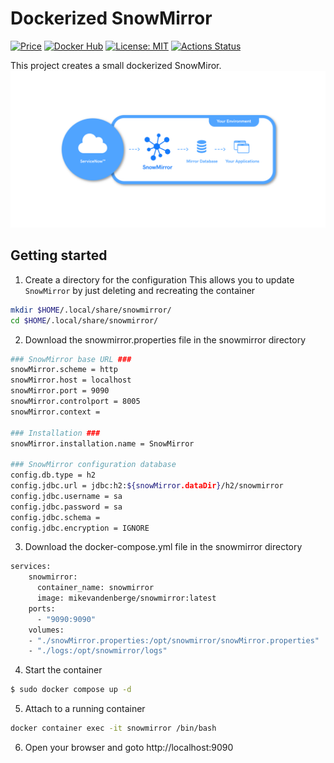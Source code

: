 # Dockerized SnowMirror
[![Price](https://img.shields.io/badge/price-FREE-0098f7.svg)](https://github.com/obsidiandynamics/kafdrop/blob/master/LICENSE)
[![Docker Hub](https://shields.io/docker/pulls/mikevandenberge/snowmirror)](https://hub.docker.com/u/mikevandenberge/)
[![License: MIT](https://img.shields.io/badge/License-MIT-blue.svg)](https://github.com/mikevdberge/snowmirror-docker/blob/master/LICENSE)
[![Actions Status](https://github.com/mikevdberge/snowmirror-docker/workflows/Release%20production%20version/badge.svg)](https://github.com/mikevdberge/snowmirror-docker/actions)    

This project creates a small dockerized SnowMiror.
[![Banner Image](./assets/how_it_works_horizontal.svg)][0]
## Getting started

1. Create a directory for the configuration
This allows you to update `SnowMirror` by just deleting and recreating the container

```bash
mkdir $HOME/.local/share/snowmirror/
cd $HOME/.local/share/snowmirror/
```
2. Download the snowmirror.properties file in the snowmirror directory
```bash
### SnowMirror base URL ###
snowMirror.scheme = http
snowMirror.host = localhost
snowMirror.port = 9090
snowMirror.controlport = 8005
snowMirror.context =

### Installation ###
snowMirror.installation.name = SnowMirror

### SnowMirror configuration database
config.db.type = h2
config.jdbc.url = jdbc:h2:${snowMirror.dataDir}/h2/snowmirror
config.jdbc.username = sa
config.jdbc.password = sa
config.jdbc.schema =
config.jdbc.encryption = IGNORE
```
3. Download the docker-compose.yml file in the snowmirror directory
```bash
services:
    snowmirror:
      container_name: snowmirror
      image: mikevandenberge/snowmirror:latest
    ports:
      - "9090:9090"
    volumes:
    - "./snowMirror.properties:/opt/snowmirror/snowMirror.properties"
    - "./logs:/opt/snowmirror/logs"
```
4. Start the container

```bash
$ sudo docker compose up -d
```

5. Attach to a running container
```bash
docker container exec -it snowmirror /bin/bash
```
6. Open your browser and goto http://localhost:9090

[0]: https://www.snow-mirror.com/
